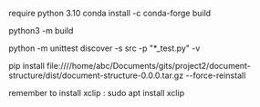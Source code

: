 require python 3.10
conda install -c conda-forge build

python3 -m build

python -m unittest discover -s src -p "*_test.py" -v

pip install file:////home/abc/Documents/gits/project2/document-structure/dist/document-structure-0.0.0.tar.gz --force-reinstall


remember to install xclip : sudo apt install xclip

